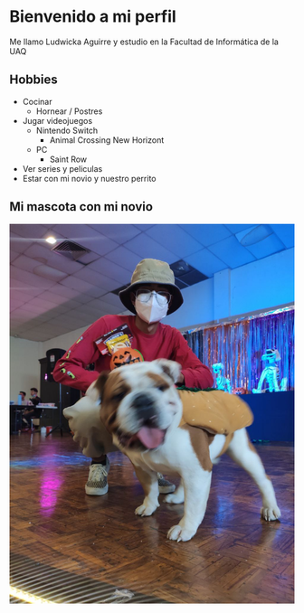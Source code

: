 # Bienvenido a mi perfil
Me llamo Ludwicka Aguirre y estudio en la Facultad de Informática de la UAQ 

## Hobbies
- Cocinar 
    - Hornear / Postres
- Jugar videojuegos
   - Nintendo Switch
     - Animal Crossing New Horizont 
   - PC
     - Saint Row
- Ver series y peliculas
- Estar con mi novio y nuestro perrito

## Mi mascota con mi novio

![Foto de la bendi con el papá](JOJOYRO.jpeg) 
